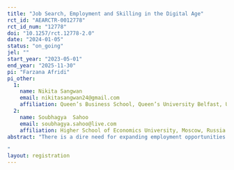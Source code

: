 ```yaml
---
title: "Job Search, Employment and Skilling in the Digital Age"
rct_id: "AEARCTR-0012778"
rct_id_num: "12778"
doi: "10.1257/rct.12778-2.0"
date: "2024-01-05"
status: "on_going"
jel: ""
start_year: "2023-05-01"
end_year: "2025-11-30"
pi: "Farzana Afridi"
pi_other:
  1:
    name: Nikita Sangwan
    email: nikitasangwan24@gmail.com
    affiliation: Queen’s Business School, Queen’s University Belfast, UK
  2:
    name: Soubhagya  Sahoo
    email: soubhagya.sahoo@live.com
    affiliation: Higher School of Economics University, Moscow, Russia
abstract: "There is a dire need for expanding employment opportunities for populations in low-income settings, who exhibit low rates of labor force participation and high levels of precarious, informal work. Leveraging the spread of technology, digital labor platforms have the potential to improve labor market outcomes by embedding skilling, addressing information asymmetries, and enabling more efficient matching of workers and jobs at scale, while significantly reducing job search costs. Given gendered barriers to work participation – such as women’s domestic burden and lower mobility – the flexible nature and location of platform work holds the promise of benefiting women, in particular. We design a cluster-randomized intervention in India’s capital Delhi to ease search and employment frictions by offering young men and women information on the potential of job matching platforms, including up-skilling, along with assistance with digital job search. We study the impact of the intervention on the job search behavior, skilling, employment, and any gender differences therein.
"
layout: registration
---
```


